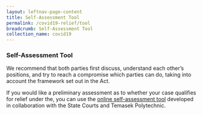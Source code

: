 ```yaml
---
layout: leftnav-page-content
title: Self-Assessment Tool
permalink: /covid19-relief/tool
breadcrumb: Self-Assessment Tool
collection_name: covid19
---
```

### Self-Assessment Tool ###

We recommend that both parties first discuss, understand each other’s positions, and try to reach a compromise which parties can do, taking into account the framework set out in the Act.

If you would like a preliminary assessment as to whether your case qualifies for relief under the, you can use the [online self-assessment tool](https://go.gov.sg/covid19-assessment-tool) developed in collaboration with the State Courts and Temasek Polytechnic.

